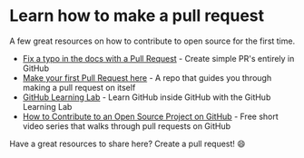 # Learn how to make a pull request

A few great resources on how to contribute to open source for the first time.

- [Fix a typo in the docs with a Pull Request](https://www.freecodecamp.org/news/how-to-make-your-first-pull-request-on-github/) - Create simple PR's entirely in GitHub
- [Make your first Pull Request here](https://github.com/firstcontributions/first-contributions/blob/master/README.md) - A repo that guides you through making a pull request on itself
- [GitHub Learning Lab](https://lab.github.com/githubtraining/paths) - Learn GitHub inside GitHub with the GitHub Learning Lab
- [How to Contribute to an Open Source Project on GitHub](https://egghead.io/series/how-to-contribute-to-an-open-source-project-on-github) - Free short video series that walks through pull requests on GitHub

Have a great resources to share here? Create a pull request! :smile:
